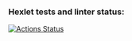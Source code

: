 ### Hexlet tests and linter status:
[![Actions Status](https://github.com/Dengorl789/java-project-61/workflows/hexlet-check/badge.svg)](https://github.com/Dengorl789/java-project-61/actions)